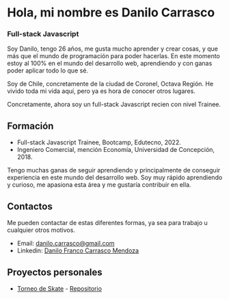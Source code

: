 # Hola, mi nombre es Danilo Carrasco
### Full-stack Javascript

Soy Danilo, tengo 26 años, me gusta mucho aprender y crear cosas, y que más que el mundo de programación para poder hacerlas. En este momento estoy al 100% en el mundo del desarrollo web, aprendiendo y con ganas poder aplicar todo lo que sé.

Soy de Chile, concretamente de la ciudad de Coronel, Octava Región. He vivido toda mi vida aquí, pero ya es hora de conocer otros lugares.

Concretamente, ahora soy un full-stack Javascript recien con nivel Trainee.

## Formación
- Full-stack Javascript Trainee, Bootcamp, Edutecno, 2022.
- Ingeniero Comercial, mención Economía, Universidad de Concepción, 2018.

Tengo muchas ganas de seguir aprendiendo y principalmente de conseguir experiencia en este mundo del desarrollo web. Soy muy rápido aprendiendo y curioso, me apasiona esta área y me gustaría contribuir en ella.

## Contactos
Me pueden contactar de estas diferentes formas, ya sea para trabajo u cualquier otros motivos.
- Email: danilo.carrasco@gmail.com
- Linkedin: [Danilo Franco Carrasco Mendoza](https://www.linkedin.com/in/danilo-franco-carrasco-mendoza/)

## Proyectos personales
- [Torneo de Skate](https://torneo-skate-danilo.herokuapp.com/) - [Repositorio](https://github.com/DaniloCM/torneo-skate)



<!--
**DaniloCM/DaniloCM** is a ✨ _special_ ✨ repository because its `README.md` (this file) appears on your GitHub profile.
Here are some ideas to get you started:

- 🔭 I’m currently working on ...
- 🌱 I’m currently learning ...
- 👯 I’m looking to collaborate on ...
- 🤔 I’m looking for help with ...
- 💬 Ask me about ...
- 📫 How to reach me: ...
- 😄 Pronouns: ...
- ⚡ Fun fact: ...
-->
